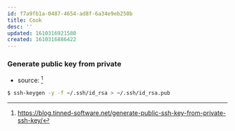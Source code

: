 ```yaml
---
id: f7a9fb1a-0487-4654-ad8f-6a34e9eb250b
title: Cook
desc: ''
updated: 1610316921580
created: 1610316886422
---
```



### Generate public key from private

- source: [^1]
```bash
$ ssh-keygen -y -f ~/.ssh/id_rsa > ~/.ssh/id_rsa.pub
```

[^1]: https://blog.tinned-software.net/generate-public-ssh-key-from-private-ssh-key/